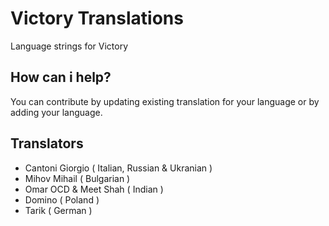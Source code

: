 # Victory Translations
Language strings for Victory

## How can i help?
You can contribute by updating existing translation for your language or by adding your language.

## Translators
- Cantoni Giorgio ( Italian, Russian & Ukranian )
- Mihov Mihail ( Bulgarian )
- Omar OCD & Meet Shah ( Indian )
- Domino ( Poland )
- Tarik ( German )

